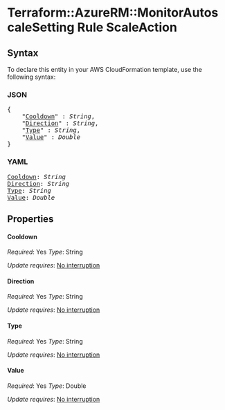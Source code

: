 # Terraform::AzureRM::MonitorAutoscaleSetting Rule ScaleAction

## Syntax

To declare this entity in your AWS CloudFormation template, use the following syntax:

### JSON

<pre>
{
    "<a href="#cooldown" title="Cooldown">Cooldown</a>" : <i>String</i>,
    "<a href="#direction" title="Direction">Direction</a>" : <i>String</i>,
    "<a href="#type" title="Type">Type</a>" : <i>String</i>,
    "<a href="#value" title="Value">Value</a>" : <i>Double</i>
}
</pre>

### YAML

<pre>
<a href="#cooldown" title="Cooldown">Cooldown</a>: <i>String</i>
<a href="#direction" title="Direction">Direction</a>: <i>String</i>
<a href="#type" title="Type">Type</a>: <i>String</i>
<a href="#value" title="Value">Value</a>: <i>Double</i>
</pre>

## Properties

#### Cooldown

_Required_: Yes
_Type_: String

_Update requires_: [No interruption](https://docs.aws.amazon.com/AWSCloudFormation/latest/UserGuide/using-cfn-updating-stacks-update-behaviors.html#update-no-interrupt)

#### Direction

_Required_: Yes
_Type_: String

_Update requires_: [No interruption](https://docs.aws.amazon.com/AWSCloudFormation/latest/UserGuide/using-cfn-updating-stacks-update-behaviors.html#update-no-interrupt)

#### Type

_Required_: Yes
_Type_: String

_Update requires_: [No interruption](https://docs.aws.amazon.com/AWSCloudFormation/latest/UserGuide/using-cfn-updating-stacks-update-behaviors.html#update-no-interrupt)

#### Value

_Required_: Yes
_Type_: Double

_Update requires_: [No interruption](https://docs.aws.amazon.com/AWSCloudFormation/latest/UserGuide/using-cfn-updating-stacks-update-behaviors.html#update-no-interrupt)


